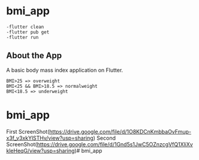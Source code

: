 # bmi_app

```
-flutter clean
-flutter pub get
-flutter run
```

## About the App

A basic body mass index application on Flutter.
```
BMI>25 => overweight
BMI<25 && BMI>18.5 => normalweight
BMI<18.5 => underweight
```
# bmi_app
First ScreenShot(https://drive.google.com/file/d/1O8KDCnKmbbaOvFmup-x3f_v3xkYlSTHv/view?usp=sharing)
Second ScreenShot(https://drive.google.com/file/d/1Gnd5s1JwC5OZnzcgVfQ1XliXvkleHeqG/view?usp=sharing)#   b m i _ a p p  
 